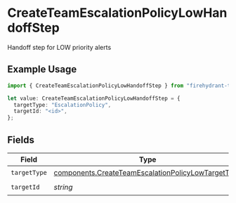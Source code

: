 # CreateTeamEscalationPolicyLowHandoffStep

Handoff step for LOW priority alerts

## Example Usage

```typescript
import { CreateTeamEscalationPolicyLowHandoffStep } from "firehydrant-typescript-sdk/models/components";

let value: CreateTeamEscalationPolicyLowHandoffStep = {
  targetType: "EscalationPolicy",
  targetId: "<id>",
};
```

## Fields

| Field                                                                                                                    | Type                                                                                                                     | Required                                                                                                                 | Description                                                                                                              |
| ------------------------------------------------------------------------------------------------------------------------ | ------------------------------------------------------------------------------------------------------------------------ | ------------------------------------------------------------------------------------------------------------------------ | ------------------------------------------------------------------------------------------------------------------------ |
| `targetType`                                                                                                             | [components.CreateTeamEscalationPolicyLowTargetType](../../models/components/createteamescalationpolicylowtargettype.md) | :heavy_check_mark:                                                                                                       | N/A                                                                                                                      |
| `targetId`                                                                                                               | *string*                                                                                                                 | :heavy_check_mark:                                                                                                       | N/A                                                                                                                      |